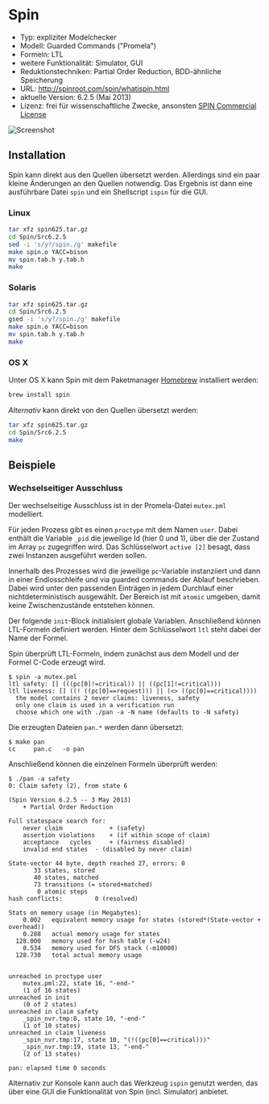 # Spin

- Typ: expliziter Modelchecker
- Modell: Guarded Commands ("Promela")
- Formeln: LTL
- weitere Funktionalität: Simulator, GUI
- Reduktionstechniken: Partial Order Reduction, BDD-ähnliche Speicherung
- URL: http://spinroot.com/spin/whatispin.html
- aktuelle Version: 6.2.5 (Mai 2013)
- Lizenz: frei für wissenschaftliche Zwecke, ansonsten [SPIN Commercial License](http://www.spinroot.com/spin/spin_license.html)

![Screenshot](https://raw.github.com/nlohmann/cgv_uebung/master/spin/screen.png "Screenshot")

## Installation

Spin kann direkt aus den Quellen übersetzt werden. Allerdings sind ein paar kleine Änderungen an den Quellen notwendig. Das Ergebnis ist dann eine ausführbare Datei `spin` und ein Shellscript `ispin` für die GUI.

### Linux

```bash
tar xfz spin625.tar.gz 
cd Spin/Src6.2.5
sed -i 's/y?/spin./g' makefile
make spin.o YACC=bison
mv spin.tab.h y.tab.h
make
```

### Solaris

```bash
tar xfz spin625.tar.gz 
cd Spin/Src6.2.5
gsed -i 's/y?/spin./g' makefile
make spin.o YACC=bison
mv spin.tab.h y.tab.h
make
```

### OS X

Unter OS X kann Spin mit dem Paketmanager [Homebrew](http://brew.sh) installiert werden:

```bash
brew install spin
```

*Alternativ* kann direkt von den Quellen übersetzt werden:

```bash
tar xfz spin625.tar.gz 
cd Spin/Src6.2.5
make
```

## Beispiele

### Wechselseitiger Ausschluss

Der wechselseitige Ausschluss ist in der Promela-Datei `mutex.pml` modelliert.

Für jeden Prozess gibt es einen `proctype` mit dem Namen `user`. Dabei enthält die Variable `_pid` die jeweilige Id (hier 0 und 1), über die der Zustand im Array `pc` zugegriffen wird. Das Schlüsselwort `active [2]` besagt, dass zwei Instanzen ausgeführt werden sollen.

Innerhalb des Prozesses wird die jeweilige `pc`-Variable instanziiert und dann in einer Endlosschleife und via guarded commands der Ablauf beschrieben. Dabei wird unter den passenden Einträgen in jedem Durchlauf einer nichtdeterministisch ausgewählt. Der Bereich ist mit `atomic` umgeben, damit keine Zwischenzustände entstehen können.

Der folgende `init`-Block initialisiert globale Variablen. Anschließend können LTL-Formeln definiert werden. Hinter dem Schlüsselwort `ltl` steht dabei der Name der Formel.

Spin überprüft LTL-Formeln, indem zunächst aus dem Modell und der Formel C-Code erzeugt wird.

    $ spin -a mutex.pml
    ltl safety: [] (((pc[0]!=critical)) || ((pc[1]!=critical)))
    ltl liveness: [] ((! ((pc[0]==request))) || (<> ((pc[0]==critical))))
      the model contains 2 never claims: liveness, safety
      only one claim is used in a verification run
      choose which one with ./pan -a -N name (defaults to -N safety)

Die erzeugten Dateien `pan.*` werden dann übersetzt:

    $ make pan
    cc     pan.c   -o pan

Anschließend können die einzelnen Formeln überprüft werden:

    $ ./pan -a safety
    0: Claim safety (2), from state 6
    
    (Spin Version 6.2.5 -- 3 May 2013)
    	+ Partial Order Reduction
    
    Full statespace search for:
    	never claim         	+ (safety)
    	assertion violations	+ (if within scope of claim)
    	acceptance   cycles 	+ (fairness disabled)
    	invalid end states	- (disabled by never claim)
    
    State-vector 44 byte, depth reached 27, errors: 0
           33 states, stored
           40 states, matched
           73 transitions (= stored+matched)
            0 atomic steps
    hash conflicts:         0 (resolved)
    
    Stats on memory usage (in Megabytes):
        0.002	equivalent memory usage for states (stored*(State-vector + overhead))
        0.288	actual memory usage for states
      128.000	memory used for hash table (-w24)
        0.534	memory used for DFS stack (-m10000)
      128.730	total actual memory usage
    
    
    unreached in proctype user
    	mutex.pml:22, state 16, "-end-"
    	(1 of 16 states)
    unreached in init
    	(0 of 2 states)
    unreached in claim safety
    	_spin_nvr.tmp:8, state 10, "-end-"
    	(1 of 10 states)
    unreached in claim liveness
    	_spin_nvr.tmp:17, state 10, "(!((pc[0]==critical)))"
    	_spin_nvr.tmp:19, state 13, "-end-"
    	(2 of 13 states)
    
    pan: elapsed time 0 seconds

Alternativ zur Konsole kann auch das Werkzeug `ispin` genutzt werden, das über eine GUI die Funktionalität von Spin (incl. Simulator) anbietet.
